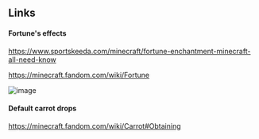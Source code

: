 ## Links

#### Fortune's effects 

https://www.sportskeeda.com/minecraft/fortune-enchantment-minecraft-all-need-know

https://minecraft.fandom.com/wiki/Fortune

![image](https://github.com/0Domlightning0/MinecraftMayhem/assets/99225898/16a4601a-fda4-4e4f-b84a-d197e5f7e1f7)


#### Default carrot drops

https://minecraft.fandom.com/wiki/Carrot#Obtaining

